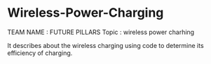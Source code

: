 # Wireless-Power-Charging
TEAM NAME :  FUTURE PILLARS
Topic     : wireless power charhing

It describes about the wireless charging  using code to determine its efficiency of charging.
